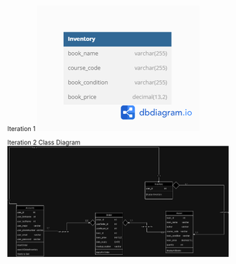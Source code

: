 Iteration 1
![Iteration 1 Class Diagram](</Diagrams/Bazaar Iteration 1.png>)


Iteration 2 Class Diagram
![Iteration 2 Class Diagram](</Diagrams/Iteration2ClassDiagramPlaceholder.jpg>)
